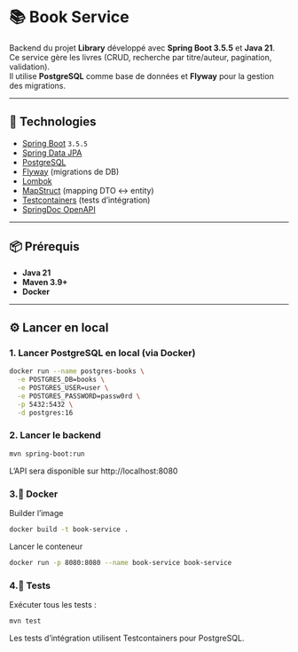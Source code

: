 # 📚 Book Service

Backend du projet **Library** développé avec **Spring Boot 3.5.5** et **Java 21**.  
Ce service gère les livres (CRUD, recherche par titre/auteur, pagination, validation).  
Il utilise **PostgreSQL** comme base de données et **Flyway** pour la gestion des migrations.

---

## 🚀 Technologies

- [Spring Boot](https://spring.io/projects/spring-boot) `3.5.5`
- [Spring Data JPA](https://spring.io/projects/spring-data-jpa)
- [PostgreSQL](https://www.postgresql.org/)
- [Flyway](https://flywaydb.org/) (migrations de DB)
- [Lombok](https://projectlombok.org/)
- [MapStruct](https://mapstruct.org/) (mapping DTO ↔ entity)
- [Testcontainers](https://www.testcontainers.org/) (tests d’intégration)
- [SpringDoc OpenAPI](`springdoc-openapi-starter-webmvc-ui`)

---

## 📦 Prérequis

- **Java 21**
- **Maven 3.9+**
- **Docker**

---

## ⚙️ Lancer en local

### 1. Lancer PostgreSQL en local (via Docker)
```bash
docker run --name postgres-books \
  -e POSTGRES_DB=books \
  -e POSTGRES_USER=user \
  -e POSTGRES_PASSWORD=passw0rd \
  -p 5432:5432 \
  -d postgres:16
```

### 2. Lancer le backend
```bash
mvn spring-boot:run
```

L’API sera disponible sur http://localhost:8080

### 3.🐳 Docker

Builder l’image

```bash
docker build -t book-service .
```

Lancer le conteneur

```bash
docker run -p 8080:8080 --name book-service book-service
```

### 4.🧪 Tests

Exécuter tous les tests :

```bash
mvn test
```

Les tests d’intégration utilisent Testcontainers pour PostgreSQL.